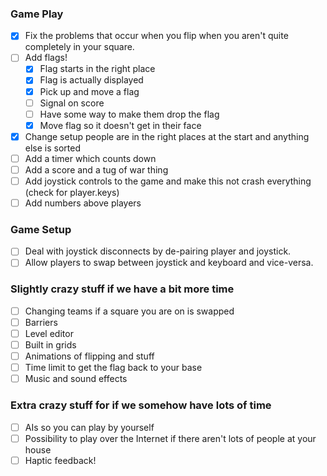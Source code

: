 ### Game Play
 - [x] Fix the problems that occur when you flip when you aren't quite completely in your square.
 - [ ] Add flags!
    - [x] Flag starts in the right place
    - [x] Flag is actually displayed
    - [x] Pick up and move a flag
    - [ ] Signal on score
    - [ ] Have some way to make them drop the flag
    - [x] Move flag so it doesn't get in their face
 - [x] Change setup people are in the right places at the start and anything else is sorted
 - [ ] Add a timer which counts down
 - [ ] Add a score and a tug of war thing
 - [ ] Add joystick controls to the game and make this not crash everything (check for player.keys)
 - [ ] Add numbers above players

### Game Setup
 - [ ] Deal with joystick disconnects by de-pairing player and joystick.
 - [ ] Allow players to swap between joystick and keyboard and vice-versa.

### Slightly crazy stuff if we have a bit more time
 - [ ] Changing teams if a square you are on is swapped
 - [ ] Barriers
 - [ ] Level editor
 - [ ] Built in grids
 - [ ] Animations of flipping and stuff
 - [ ] Time limit to get the flag back to your base
 - [ ] Music and sound effects

### Extra crazy stuff for if we somehow have lots of time
 - [ ] AIs so you can play by yourself
 - [ ] Possibility to play over the Internet if there aren't lots of people at your house
 - [ ] Haptic feedback!
